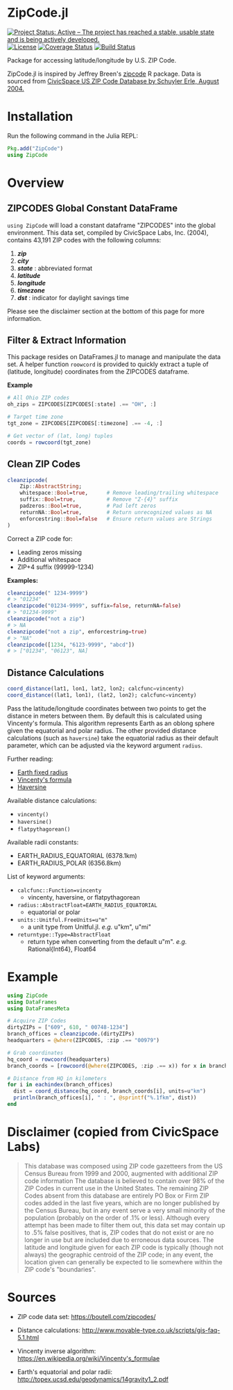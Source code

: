 # ZipCode.jl

[![Project Status: Active – The project has reached a stable, usable state and is being actively developed.](http://www.repostatus.org/badges/latest/active.svg)](http://www.repostatus.org/#active)
[![License](http://img.shields.io/badge/license-MIT-brightgreen.svg?style=flat)](LICENSE.md)
[![Coverage Status](https://coveralls.io/repos/github/equinetic/ZipCode.jl/badge.svg?branch=master)](https://coveralls.io/github/equinetic/ZipCode.jl?branch=master)
[![Build Status](https://travis-ci.org/equinetic/ZipCode.jl.svg?branch=master)](https://travis-ci.org/equinetic/ZipCode.jl)

Package for accessing latitude/longitude by U.S. ZIP Code.

ZipCode.jl is inspired by Jeffrey Breen's [zipcode](https://cran.r-project.org/web/packages/zipcode/zipcode.pdf) R package.
Data is sourced from [CivicSpace US ZIP Code Database by Schuyler Erle, August 2004.](https://boutell.com/zipcodes/)

# Installation

Run the following command in the Julia REPL:

```Julia
Pkg.add("ZipCode")
using ZipCode
```


# Overview

## ZIPCODES Global Constant DataFrame

`using ZipCode` will load a constant dataframe "ZIPCODES" into the global environment. This
data set, compiled by CivicSpace Labs, Inc. (2004), contains 43,191 ZIP codes with the following
columns:
1. ***zip***
2. ***city***
3. ***state*** : abbreviated format
4. ***latitude***
5. ***longitude***
6. ***timezone***
7. ***dst*** : indicator for daylight savings time

Please see the disclaimer section at the bottom of this page for more information.

## Filter & Extract Information

This package resides on DataFrames.jl to manage and manipulate the data set. A helper
function `roowcord` is provided to quickly extract a tuple of (latitude, longitude)
coordinates from the ZIPCODES dataframe.

**Example**

```julia
# All Ohio ZIP codes
oh_zips = ZIPCODES[ZIPCODES[:state] .== "OH", :]

# Target time zone
tgt_zone = ZIPCODES[ZIPCODES[:timezone] .== -4, :]

# Get vector of (lat, long) tuples
coords = rowcoord(tgt_zone)
```


## Clean ZIP Codes

```julia
cleanzipcode(
    Zip::AbstractString;
    whitespace::Bool=true,      # Remove leading/trailing whitespace
    suffix::Bool=true,          # Remove "Z-{4}" suffix
    padzeros::Bool=true,        # Pad left zeros
    returnNA::Bool=true,        # Return unrecognized values as NA
    enforcestring::Bool=false   # Ensure return values are Strings
)
```

Correct a ZIP code for:
  * Leading zeros missing
  * Additional whitespace
  * ZIP+4 suffix (99999-1234)

**Examples:**
  ```julia
  cleanzipcode(" 1234-9999")
  # > "01234"
  cleanzipcode("01234-9999", suffix=false, returnNA=false)
  # > "01234-9999"
  cleanzipcode("not a zip")
  # > NA
  cleanzipcode("not a zip", enforcestring=true)
  # > "NA"
  cleanzipcode([1234, "6123-9999", "abcd"])
  # > ["01234", "06123", NA]
  ```


## Distance Calculations
```julia
coord_distance(lat1, lon1, lat2, lon2; calcfunc=vincenty)
coord_distance((lat1, lon1), (lat2, lon2); calcfunc=vincenty)
```

Pass the latitude/longitude coordinates between two points to get the distance
in meters between them. By default this is calculated using Vincenty's formula. This algorithm represents Earth as an oblong sphere given the equatorial and polar radius. The other provided distance calculations (such as `haversine`) take the equatorial radius as their default parameter, which can be adjusted via the keyword argument `radius`.

Further reading:
* [Earth fixed radius](https://en.wikipedia.org/wiki/Earth_radius#Fixed_radius)
* [Vincenty's formula](https://en.wikipedia.org/wiki/Vincenty's_formulae)
* [Haversine](https://en.wikipedia.org/wiki/Haversine_formula)


Available distance calculations:

* `vincenty()`
* `haversine()`
* `flatpythagorean()`

Available radii constants:

* EARTH_RADIUS_EQUATORIAL (6378.1km)
* EARTH_RADIUS_POLAR (6356.8km)


List of keyword arguments:

* `calcfunc::Function=vincenty`
  - vincenty, haversine, or flatpythagorean
* `radius::AbstractFloat=EARTH_RADIUS_EQUATORIAL`
  - equatorial or polar
* `units::Unitful.FreeUnits=u"m"`
  - a unit type from Unitful.jl. *e.g.* u"km", u"mi"
* `returntype::Type=AbstractFloat`
  - return type when converting from the default u"m". *e.g.* Rational{Int64}, Float64

# Example

```julia
using ZipCode
using DataFrames
using DataFramesMeta

# Acquire ZIP Codes
dirtyZIPs = ["609", 610, " 00748-1234"]
branch_offices = cleanzipcode.(dirtyZIPs)
headquarters = @where(ZIPCODES, :zip .== "00979")

# Grab coordinates
hq_coord = rowcoord(headquarters)
branch_coords = [rowcoord(@where(ZIPCODES, :zip .== x)) for x in branch_offices]

# Distance from HQ in kilometers
for i in eachindex(branch_offices)
  dist = coord_distance(hq_coord, branch_coords[i], units=u"km")
  println(branch_offices[i], " : ", @sprintf("%.1fkm", dist))
end
```

# Disclaimer (copied from CivicSpace Labs)

>  This database was composed using ZIP code gazetteers from the US Census Bureau from 1999 and 2000, augmented with additional ZIP code information The database is believed to contain over 98% of the ZIP Codes in current use in the United States. The remaining ZIP Codes absent from this database are entirely PO Box or Firm ZIP codes added in the last five years, which are no longer published by the Census Bureau, but in any event serve a very small minority of the population (probably on the order of .1% or less). Although every attempt has been made to filter them out, this data set may contain up to .5% false positives, that is, ZIP codes that do not exist or are no longer in use but are included due to erroneous data sources. The latitude and longitude given for each ZIP code is typically (though not always) the geographic centroid of the ZIP code; in any event, the location given can generally be expected to lie somewhere within the ZIP code's "boundaries".

# Sources

* ZIP code data set: https://boutell.com/zipcodes/

* Distance calculations: http://www.movable-type.co.uk/scripts/gis-faq-5.1.html

* Vincenty inverse algorithm: https://en.wikipedia.org/wiki/Vincenty's_formulae

* Earth's equatorial and polar radii: http://topex.ucsd.edu/geodynamics/14gravity1_2.pdf
